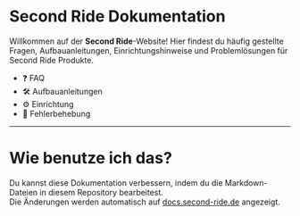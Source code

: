 
# Second Ride Dokumentation

Willkommen auf der **Second Ride**-Website! Hier findest du häufig gestellte Fragen, Aufbauanleitungen, Einrichtungshinweise und Problemlösungen für Second Ride Produkte.

- ❓ FAQ
- 🛠️ Aufbauanleitungen
- ⚙️ Einrichtung
- 🧰 Fehlerbehebung

---

# Wie benutze ich das?

Du kannst diese Dokumentation verbessern, indem du die Markdown-Dateien in diesem Repository bearbeitest.  
Die Änderungen werden automatisch auf [docs.second-ride.de](https://docs.second-ride.de) angezeigt.
